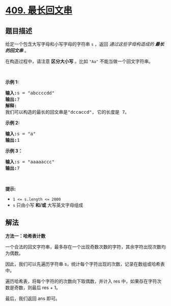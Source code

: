 # [409. 最长回文串](https://leetcode.cn/problems/longest-palindrome)


## 题目描述

<!-- 这里写题目描述 -->

<p>给定一个包含大写字母和小写字母的字符串<meta charset="UTF-8" />&nbsp;<code>s</code>&nbsp;，返回&nbsp;<em>通过这些字母构造成的 <strong>最长的回文串</strong></em>&nbsp;。</p>

<p>在构造过程中，请注意 <strong>区分大小写</strong> 。比如&nbsp;<code>"Aa"</code>&nbsp;不能当做一个回文字符串。</p>

<p>&nbsp;</p>

<p><strong>示例 1: </strong></p>

<pre>
<strong>输入:</strong>s = "abccccdd"
<strong>输出:</strong>7
<strong>解释:</strong>
我们可以构造的最长的回文串是"dccaccd", 它的长度是 7。
</pre>

<p><strong>示例 2:</strong></p>

<pre>
<strong>输入:</strong>s = "a"
<strong>输出:</strong>1
</pre>

<p><strong>示例 3：</strong></p>

<pre>
<strong>输入:</strong>s = "aaaaaccc"
<strong>输出:</strong>7</pre>

<p>&nbsp;</p>

<p><strong>提示:</strong></p>

<ul>
	<li><code>1 &lt;= s.length &lt;= 2000</code></li>
	<li><code>s</code>&nbsp;只由小写 <strong>和/或</strong> 大写英文字母组成</li>
</ul>

## 解法

<!-- 这里可写通用的实现逻辑 -->

**方法一：哈希表计数**

一个合法的回文字符串，最多存在一个出现奇数次数的字符，其余字符出现次数均为偶数。

因此，我们可以先遍历字符串 s，统计每个字符出现的次数，记录在数组或哈希表中。

遍历哈希表，将每个字符的的次数向下取偶数，并计入 res 中，如果存在字符次数是奇数，则最后 res + 1。

最后，我们返回 ans 即可。
